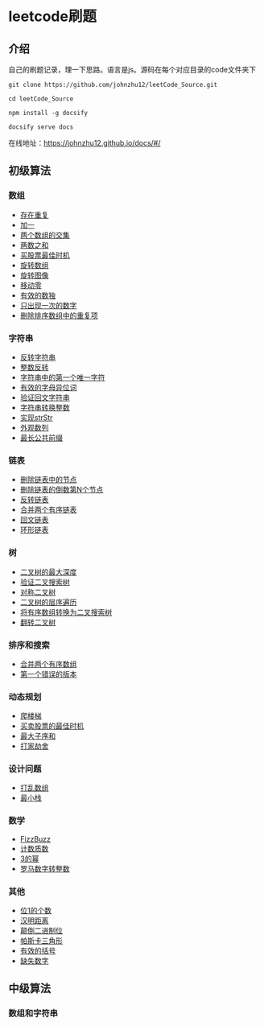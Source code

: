 # leetcode刷题

## 介绍

自己的刷题记录，理一下思路。语言是js。源码在每个对应目录的code文件夹下

```shell
git clone https://github.com/johnzhu12/leetCode_Source.git

cd leetCode_Source

npm install -g docsify

docsify serve docs
```

在线地址：https://johnzhu12.github.io/docs/#/

## 初级算法

### 数组

* [存在重复](./easy/Array/存在重复.md)
* [加一](./easy/Array/加一.md)
* [两个数组的交集](./easy/Array/两个数组的交集.md)
* [两数之和](./easy/Array/两数之和.md)
* [买股票最佳时机](./easy/Array/买股票最佳时机.md)
* [旋转数组](./easy/Array/旋转数组.md)
* [旋转图像](./easy/Array/旋转图像.md)
* [移动零](./easy/Array/移动零.md)
* [有效的数独](./easy/Array/有效的数独.md)
* [只出现一次的数字](./easy/Array/只出现一次的数字.md)
* [删除排序数组中的重复项](./easy/Array/删除排序数组中的重复项.md)

### 字符串

* [反转字符串](./easy/String/反转字符串.md)
* [整数反转](./easy/String/整数反转.md)
* [字符串中的第一个唯一字符](./easy/String/字符串中的第一个唯一字符.md)
* [有效的字母异位词](./easy/String/有效的字母异位词.md)
* [验证回文字符串](./easy/String/验证回文字符串.md)
* [字符串转换整数](./easy/String/字符串转换整数.md)
* [实现strStr](./easy/String/实现strStr.md)
* [外观数列](./easy/String/外观数列.md)
* [最长公共前缀](./easy/String/最长公共前缀.md)

### 链表

* [删除链表中的节点](./easy/LinkedList/删除链表中的节点.md)
* [删除链表的倒数第N个节点](./easy/LinkedList/删除链表的倒数第N个节点.md)
* [反转链表](./easy/LinkedList/反转链表.md)
* [合并两个有序链表](./easy/LinkedList/合并两个有序链表.md)
* [回文链表](./easy/LinkedList/回文链表.md)
* [环形链表](./easy/LinkedList/环形链表.md)

### 树

* [二叉树的最大深度](./easy/Tree/二叉树的最大深度.md)
* [验证二叉搜索树](./easy/Tree/验证二叉搜索树.md)
* [对称二叉树](./easy/Tree/对称二叉树.md)
* [二叉树的层序遍历](./easy/Tree/二叉树的层序遍历.md)
* [将有序数组转换为二叉搜索树](./easy/Tree/将有序数组转换为二叉搜索树.md)
* [翻转二叉树](./easy/Tree/翻转二叉树.md)

### 排序和搜索

* [合并两个有序数组](./easy/SortSearch/合并两个有序数组.md)
* [第一个错误的版本](./easy/SortSearch/第一个错误的版本.md)

### 动态规划

* [爬楼梯](./easy/DP/爬楼梯.md)
* [买卖股票的最佳时机](./easy/DP/买卖股票的最佳时机.md)
* [最大子序和](./easy/DP/最大子序和.md)
* [打家劫舍](./easy/DP/打家劫舍.md)

### 设计问题

* [打乱数组](./easy/Design/打乱数组.md)
* [最小栈](./easy/Design/最小栈.md)

### 数学

* [FizzBuzz](./easy/Math/FizzBuzz.md)
* [计数质数](./easy/Math/计数质数.md)
* [3的幂](./easy/Math/3的幂.md)
* [罗马数字转整数](./easy/Math/罗马数字转整数.md)

### 其他

* [位1的个数](./easy/Other/位1的个数.md)
* [汉明距离](./easy/Other/汉明距离.md)
* [颠倒二进制位](./easy/Other/颠倒二进制位.md)
* [帕斯卡三角形](./easy/Other/帕斯卡三角形.md)
* [有效的括号](./easy/Other/有效的括号.md)
* [缺失数字](./easy/Other/缺失数字.md)

## 中级算法

### 数组和字符串


